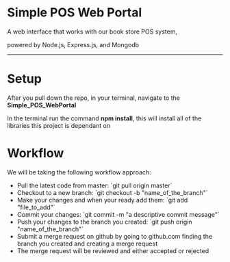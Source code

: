 <h1>Simple POS Web Portal</h1>
<p>A web interface that works with our book store POS system,</p>
<p>powered by Node.js, Express.js, and Mongodb</p>
<hr>
<h1>Setup</h1>
<p>After you pull down the repo, in your terminal, navigate to the <b>Simple_POS_WebPortal</b></p>
<p>In the terminal run the command <b>npm install</b>, this will install all of the libraries this project is dependant on</p>
<h1>Workflow</h1>
<p>We will be taking the following workflow approach:</p>
<ul>
<li>Pull the latest code from master: `git pull origin master`</li>
<li>Checkout to a new branch: `git checkout -b "name_of_the_branch"`</li>
<li>Make your changes and when your ready add them: `git add "file_to_add"`</li>
<li>Commit your changes: `git commit -m "a descriptive commit message"`</li>
<li>Push your changes to the branch you created: `git push origin "name_of_the_branch"`</li>
<li>Submit a merge request on github by going to github.com finding the branch you created and creating a merge request</li>
<li>The merge request will be reviewed and either accepted or rejected</li>
</ul>
